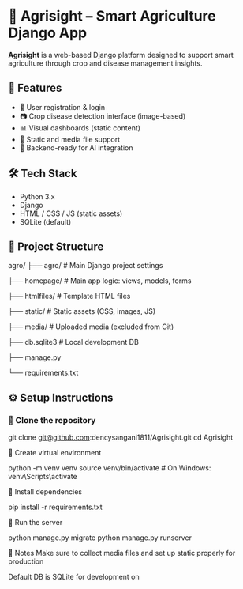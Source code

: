# 🌾 Agrisight – Smart Agriculture Django App

**Agrisight** is a web-based Django platform designed to support smart agriculture through crop and disease management insights.

## 🚀 Features
- 🔐 User registration & login
- 📷 Crop disease detection interface (image-based)
- 📊 Visual dashboards (static content)
- 📁 Static and media file support
- 🧠 Backend-ready for AI integration

## 🛠 Tech Stack
- Python 3.x
- Django
- HTML / CSS / JS (static assets)
- SQLite (default)

## 📂 Project Structure

agro/
├── agro/ # Main Django project settings

├── homepage/ # Main app logic: views, models, forms

├── htmlfiles/ # Template HTML files

├── static/ # Static assets (CSS, images, JS)

├── media/ # Uploaded media (excluded from Git)

├── db.sqlite3 # Local development DB

├── manage.py

└── requirements.txt



## ⚙️ Setup Instructions

### 🔹 Clone the repository

git clone git@github.com:dencysangani1811/Agrisight.git
cd Agrisight


🔹 Create virtual environment

python -m venv venv
source venv/bin/activate  # On Windows: venv\Scripts\activate


🔹 Install dependencies

pip install -r requirements.txt



🔹 Run the server

python manage.py migrate
python manage.py runserver


📌 Notes
Make sure to collect media files and set up static properly for production

Default DB is SQLite for development on
